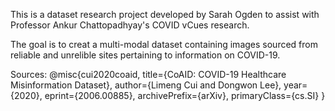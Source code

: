 This is a dataset research project developed by Sarah Ogden to assist with Professor Ankur Chattopadhyay's COVID vCues research.

The goal is to creat a multi-modal dataset containing images sourced from reliable and unrelible sites pertaining to information on COVID-19.

Sources:
@misc{cui2020coaid,
title={CoAID: COVID-19 Healthcare Misinformation Dataset},
author={Limeng Cui and Dongwon Lee},
year={2020},
eprint={2006.00885},
archivePrefix={arXiv},
primaryClass={cs.SI}
}

